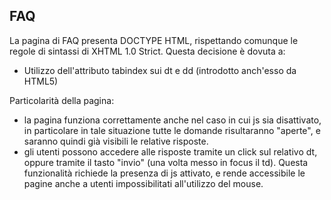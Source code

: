 ﻿## FAQ
La pagina di FAQ presenta DOCTYPE HTML, rispettando comunque le regole di sintassi di XHTML 1.0 Strict. 
Questa decisione è dovuta a: 
- Utilizzo dell'attributo tabindex sui dt e dd (introdotto anch'esso da HTML5)

Particolarità della pagina: 
- la pagina funziona correttamente anche nel caso in cui js sia disattivato, in particolare in tale situazione 
	tutte le domande risultaranno "aperte", e saranno quindi già visibili le relative risposte.
- gli utenti possono accedere alle risposte tramite un click sul relativo dt, oppure tramite il tasto "invio" (una 
	volta messo in focus il td). Questa funzionalità richiede la presenza di js attivato, e rende accessibile le pagine 
	anche a utenti impossibilitati all'utilizzo del mouse. 